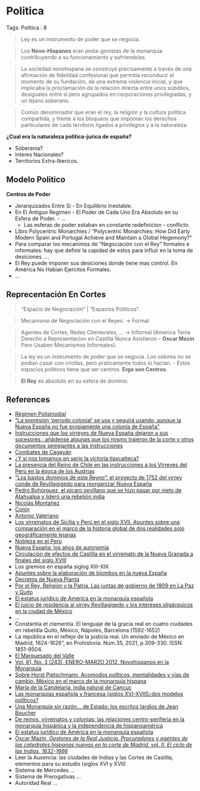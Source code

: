 # Politica

Tags: Politica
: 8

> Ley es un instrumento de poder que se negocia.
> 

> Los **Novo-Hispanos** eran prota-gonistas de la monarquia contribuyendo a su funcionamiento y sufriendolas.
> 

> La sociedad novohispana se construyó precisamente a través de una afirmación de fidelidad confesional que permitía reconducir el momento de su fundación, de una extrema violencia inicial, y que implicaba la proclamación de la relación directa entre unos súbditos, desiguales entre sí pero agrupados en corporaciones privilegiadas, y un lejano soberano.
> 

> Común denominador que eran el rey, la religión y la cultura política compartida, y frente a los bloqueos que imponían los derechos particulares de cada territorio ligados a privilegios y a la naturaleza.
> 

**¿Cual era la naturaleza politica-jurica de españa?**

- Soberania?
- Interes Nacionales?
- Territorios Extra-Ibericos.

## Modelo Politico

**Centros de Poder** 

- Jerarquizados Entre Si - En Equilibrio Inestable.
- En El Antiguo Regimen - El Poder de Cada Uno Era Absoluto en su Esfera de Poder. - …
    - Las esferas de poder estaban en constante redefinicion - conflicto.
- Libro Polycentric Monarchies / “Polycentric Monarchies: How Did Early Modern Spain and Portugal Achieve and Maintain a Global Hegemony?“
- Para comparar los mecanimos de “Negociación con el Rey”  formales e informales: hay que definir la capidad de estos para influir en la toma de desiciones ….
- El Rey puede imponer sus desiciones donde tiene mas control. En América No Habian Ejercitos Formales.
- …

## Reprecentación En Cortes

> “Espacio de Negociación” | “Espacios Politicos“.
> 

> Mecanismo de Negociación con el Reyes.  → Formal
> 

> Agentes de Cortes, Redes Clienterales, … →  Informal  (America Tenia Derecho a Representacion en Castilla Nunca Asistieron - **Oscar Mazin**  Pero Usaben Mecanismos Informales).
> 

> La ley es un instrumento de poder que se negocia. Los oidores no se podian casar con criollas, pero praticamente todos lo hacian. - Estos espacios politicos tiene que ser centros. **Ergo son Centros**.
> 

> **El Rey** es absoluto en su esfera de dominio.
> 

## References

- [Régimen Polisinodial](https://www.wikiwand.com/es/R%C3%A9gimen_polisinodial)
- [“La expresión ‘periodo colonial’ se usa y seguirá usando, aunque la Nueva España no fue propiamente una colonia de España”](https://letraslibres.com/revista/la-expresion-periodo-colonial-se-usa-y-seguira-usando-aunque-la-nueva-espana-no-fue-propiamente-una-colonia-de-espana/)
- [Instrucciones que los virreyes de Nueva España dejaron a sus sucesores : añádense algunas que los mismo trajeron de la corte y otros documentos semejantes a las instrucciones](https://nautilo.iib.unam.mx/Record/000060366)
- [Combates de Cagayán](https://www.wikiwand.com/es/Combates_de_Cagay%C3%A1n)
- [¿Y si nos tomamos en serio la victoria tlaxcalteca?](https://www.noticonquista.unam.mx/amoxtli/2817/2817)
- [La presencia del Reino de Chile en las instrucciones a los Virreyes del Perú en la época de los Austrias](https://cuadernosdehistoria.uchile.cl/index.php/CDH/article/view/69042/72769)
- [“Los bastos dominios de este Reyno”: el proyecto de 1752 del virrey conde de Revillagigedo para reorganizar Nueva España](https://novohispana.historicas.unam.mx/index.php/ehn/article/view/63791/68431)
- [Pedro Bohórquez, el pícaro sevillano que se hizo pasar por nieto de Atahualpa y lideró una rebelión india](https://www.labrujulaverde.com/2016/09/pedro-bohorquez-el-picaro-sevillano-que-se-hizo-pasar-por-nieto-de-atahualpa-y-lidero-una-rebelion-india)
- [Nicolás Montañez](https://www.wikiwand.com/es/Nicol%C3%A1s_Monta%C3%B1ez)
- [Conín](https://www.wikiwand.com/es/Con%C3%ADn)
- [Antonio Valeriano](https://www.wikiwand.com/es/Antonio_Valeriano)
- [Los virreinatos de Sicilia y Perú en el siglo XVII. Apuntes sobre una comparación en el marco de la historia global de dos realidades solo geográficamente lejanas](https://revistas.udea.edu.co/index.php/estudiospoliticos/article/view/20196)
- [Nobleza en el Perú](https://www.wikiwand.com/es/Nobleza_en_el_Per%C3%BA)
- [Nueva España: los años de autonomía](https://d1wqtxts1xzle7.cloudfront.net/39325549/06_Hausberger-Mazin_version_finalisima-libre.pdf?1445379563=&response-content-disposition=inline%3B+filename%3DNueva_Espana_los_anos_de_autonomia_en_B.pdf)
- [Circulación de efectos de Castilla en el virreinato de la Nueva Granada a finales del siglo XVIII](https://revistas.icanh.gov.co/index.php/fh/article/view/178)
- Los gremios en españa siglog XIII-XIX
- [Apuntes sobre la elaboración de biombos en la nueva España](https://repositorio.bc.ufg.br/handle/ri/13290)
- [Decretos de Nueva Planta](https://es.wikipedia.org/wiki/Decretos_de_Nueva_Planta)
- [Por el Rey, Religiòn y la Patria. Las juntas de gobierno de 1809 en La Paz y Quito](https://www.persee.fr/doc/bifea_0303-7495_1988_num_17_2_980)
- [El estatus jurídico de América en la monarquía española](http://www.scielo.org.ar/scielo.php?script=sci_arttext&pid=S1853-17842017000100003)
- [El juicio de residencia al virrey Revillagigedo y los intereses oligárquicos en la ciudad de México](https://ru.historicas.unam.mx/handle/20.500.12525/1192)
- …
- Constantia et clementia. El lenguaje de la gracia real en cuatro ciudades en rebeldía Quito, México, Nápoles, Barcelona (1592-1652)
- La república en el reflejo de la justicia real. Un enviado de México en Madrid, 1624-1626”, en Prohistoria. Núm.35, 2021, p.309-330. ISSN: 1851-9504.
- [El Marquesado del Valle](https://www.proquest.com/docview/2612779559?pq-origsite=gscholar&fromopenview=true)
- [Vol. 61, No. 3 (243), ENERO-MARZO 2012, Novohispanos en la Monarquía](https://www.jstor.org/stable/i40058905)
- [Sobre Horst Pietschmann, Acomodos políticos, mentalidades y vías de cambio. México en el marco de la monarquía hispana](https://www.academia.edu/100538481/Sobre_Horst_Pietschmann_Acomodos_pol%C3%ADticos_mentalidades_y_v%C3%ADas_de_cambio_M%C3%A9xico_en_el_marco_de_la_monarqu%C3%ADa_hispana)
- [María de la Candelaria, india natural de Cancuc](https://www.amazon.com/Candelaria-natural-Cancuc-Historia-Spanish/dp/9681638786)
- [Las monarquías española y francesa (siglos XVI-XVIII)¿dos modelos políticos?](https://dialnet.unirioja.es/servlet/libro?codigo=442751)
- [Una Monarquía sin razón… de Estado: los escritos tardíos de Jean Boucher](https://revistas.ucm.es/index.php/RPUB/article/view/46447/43648)
- [De reinos, virreinatos y colonias: las relaciones centro-periferia en la monarquía hispánica y la independencia de hispanoamérica](https://www.researchgate.net/publication/277228097_De_reinos_virreinatos_y_colonias_las_relaciones_centro-periferia_en_la_monarquia_hispanica_y_la_independencia_de_hispanoamerica_Debate)
- [El estatus jurídico de América en la monarquía española](http://www.scielo.org.ar/scielo.php?script=sci_arttext&pid=S1853-17842017000100003)
- [Óscar Mazín, *Gestores de la Real Justicia. Procuradores y  agentes de las catedrales hispanas nuevas en la corte de Madrid*,  vol. II: *El ciclo de las Indias, 1632-1666*](https://www.scielo.org.mx/scielo.php?script=sci_arttext&pid=S2448-65312021000202089)
- Leer la Ausencia: las ciudades de Indias y las Cortes de Castilla, elementos para su estudio (siglos XVI  y XVII)
- Sistema de Mercedes …
- Sistema de Prerogativas …
- Autoridad Real …